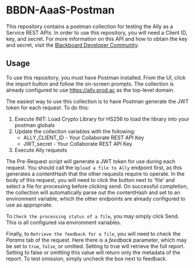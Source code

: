 # BBDN-AaaS-Postman

This repository contains a postman collection for testing the Ally as a Service REST APIs. In order to use this repository, you will need a Client ID, key, and secret. For more information on this API and how to obtain the key and secret, visit the [Blackboard Developer Community](https://docs.blackboard.com/ally).

## Usage
To use this repository, you must have Postman installed. From the UI, click the import button and follow the on-screen prompts. The collection is already configured to use https://ally.prod.ac as the top-level domain.

The easiest way to use this collection is to have Postman generate the JWT token for each request. To do this:

1. Execute INIT: Load Crypto Library for HS256 to load the library into your postman globals
2. Update the collection variables with the following:
   * ALLY_CLIENT_ID - Your Collaborate REST API Key
   * JWT_secret - Your Collaborate REST API Key
3. Execute Ally requests

The Pre-Request script will generate a JWT token for use during each request. You should call the `Upload a file to Ally` endpoint first, as this generates a contentHash that the other requests require to operate. In the body of this request, you will need to click the button next to 'file' and select a file for processing before clicking send. On successful completion, the collection will automatically parse out the contentHash and set to an environment variable, which the other endpoints are already configured to use as appropriate.

To `Check the processing status of a file`, you may simply click Send. This is all configured via environment variables.

Finally, to `Retrieve the feedback for a file`, you will need to check the _Params_ tab of the request. Here there is a _feedback_ parameter, which may be set to `true`, `false`, or omitted. Setting to true will retrieve the full report. Setting to false or omitting this value will return only the metadata of the report. To test omission, simply uncheck the box next to feedback.
